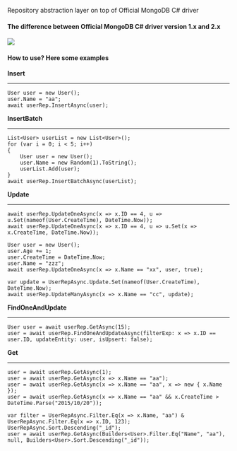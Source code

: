 Repository abstraction layer on top of Official MongoDB C# driver

#### The difference between Official MongoDB C# driver version 1.x and 2.x
![](https://i.imgur.com/xXPCSiX.png)

#### How to use? Here some examples
**Insert**
--- --- --- ---
	User user = new User();
	user.Name = "aa";
	await userRep.InsertAsync(user);
**InsertBatch**
--- --- --- ---
	List<User> userList = new List<User>();
	for (var i = 0; i < 5; i++)
	{
	    User user = new User();
	    user.Name = new Random(1).ToString();
	    userList.Add(user);
	}
	await userRep.InsertBatchAsync(userList);

**Update**
--- --- --- ---
	await userRep.UpdateOneAsync(x => x.ID == 4, u => u.Set(nameof(User.CreateTime), DateTime.Now));
	await userRep.UpdateOneAsync(x => x.ID == 4, u => u.Set(x => x.CreateTime, DateTime.Now));

	User user = new User();
	user.Age += 1;
	user.CreateTime = DateTime.Now;
	user.Name = "zzz";
	await userRep.UpdateOneAsync(x => x.Name == "xx", user, true);

	var update = UserRepAsync.Update.Set(nameof(User.CreateTime), DateTime.Now);
	await userRep.UpdateManyAsync(x => x.Name == "cc", update);
**FindOneAndUpdate**
--- --- --- ---
	User user = await userRep.GetAsync(15);
	user = await userRep.FindOneAndUpdateAsync(filterExp: x => x.ID == user.ID, updateEntity: user, isUpsert: false);
**Get**
--- --- --- ---
	user = await userRep.GetAsync(1);
	user = await userRep.GetAsync(x => x.Name == "aa");
	user = await userRep.GetAsync(x => x.Name == "aa", x => new { x.Name });
	user = await userRep.GetAsync(x => x.Name == "aa" && x.CreateTime > DateTime.Parse("2015/10/20"));
	
	var filter = UserRepAsync.Filter.Eq(x => x.Name, "aa") & UserRepAsync.Filter.Eq(x => x.ID, 123);
	UserRepAsync.Sort.Descending("_id");
	user = await userRep.GetAsync(Builders<User>.Filter.Eq("Name", "aa"), null, Builders<User>.Sort.Descending("_id"));
